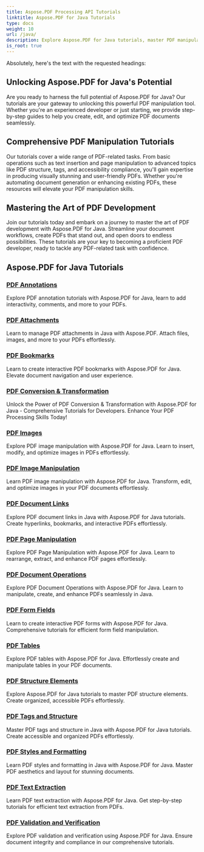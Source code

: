```yaml
---
title: Aspose.PDF Processing API Tutorials
linktitle: Aspose.PDF for Java Tutorials
type: docs
weight: 10
url: /java/
description: Explore Aspose.PDF for Java tutorials, master PDF manipulation, and harness its power to create, edit, and optimize PDFs seamlessly.
is_root: true
---
```

Absolutely, here's the text with the requested headings:

## Unlocking Aspose.PDF for Java's Potential

Are you ready to harness the full potential of Aspose.PDF for Java? Our tutorials are your gateway to unlocking this powerful PDF manipulation tool. Whether you're an experienced developer or just starting, we provide step-by-step guides to help you create, edit, and optimize PDF documents seamlessly.

## Comprehensive PDF Manipulation Tutorials

Our tutorials cover a wide range of PDF-related tasks. From basic operations such as text insertion and page manipulation to advanced topics like PDF structure, tags, and accessibility compliance, you'll gain expertise in producing visually stunning and user-friendly PDFs. Whether you're automating document generation or enhancing existing PDFs, these resources will elevate your PDF manipulation skills.

## Mastering the Art of PDF Development

Join our tutorials today and embark on a journey to master the art of PDF development with Aspose.PDF for Java. Streamline your document workflows, create PDFs that stand out, and open doors to endless possibilities. These tutorials are your key to becoming a proficient PDF developer, ready to tackle any PDF-related task with confidence.

## Aspose.PDF for Java Tutorials

### [PDF Annotations](./pdf-annotations/)
Explore PDF annotation tutorials with Aspose.PDF for Java, learn to add interactivity, comments, and more to your PDFs.
### [PDF Attachments](./pdf-attachments/)
Learn to manage PDF attachments in Java with Aspose.PDF. Attach files, images, and more to your PDFs effortlessly.
### [PDF Bookmarks](./pdf-bookmarks/)
Learn to create interactive PDF bookmarks with Aspose.PDF for Java. Elevate document navigation and user experience.
### [PDF Conversion & Transformation](./pdf-conversion-&-transformation/)
Unlock the Power of PDF Conversion & Transformation with Aspose.PDF for Java - Comprehensive Tutorials for Developers. Enhance Your PDF Processing Skills Today!
### [PDF Images](./pdf-images/)
Explore PDF image manipulation with Aspose.PDF for Java. Learn to insert, modify, and optimize images in PDFs effortlessly.
### [PDF Image Manipulation](./pdf-image-manipulation/)
Learn PDF image manipulation with Aspose.PDF for Java. Transform, edit, and optimize images in your PDF documents effortlessly.
### [PDF Document Links](./pdf-document-links/)
Explore PDF document links in Java with Aspose.PDF for Java tutorials. Create hyperlinks, bookmarks, and interactive PDFs effortlessly.
### [PDF Page Manipulation](./pdf-page-manipulation/)
Explore PDF Page Manipulation with Aspose.PDF for Java. Learn to rearrange, extract, and enhance PDF pages effortlessly.
### [PDF Document Operations](./pdf-document-operations/)
Explore PDF Document Operations with Aspose.PDF for Java. Learn to manipulate, create, and enhance PDFs seamlessly in Java.
### [PDF Form Fields](./pdf-form-fields/)
Learn to create interactive PDF forms with Aspose.PDF for Java. Comprehensive tutorials for efficient form field manipulation.
### [PDF Tables](./pdf-tables/)
Explore PDF tables with Aspose.PDF for Java. Effortlessly create and manipulate tables in your PDF documents. 
### [PDF Structure Elements](./pdf-structure-elements/)
Explore Aspose.PDF for Java tutorials to master PDF structure elements. Create organized, accessible PDFs effortlessly.
### [PDF Tags and Structure](./pdf-tags-and-structure/)
Master PDF tags and structure in Java with Aspose.PDF for Java tutorials. Create accessible and organized PDFs effortlessly.
### [PDF Styles and Formatting](./pdf-styles-and-formatting/)
Learn PDF styles and formatting in Java with Aspose.PDF for Java. Master PDF aesthetics and layout for stunning documents.
### [PDF Text Extraction](./pdf-text-extraction/)
Learn PDF text extraction with Aspose.PDF for Java. Get step-by-step tutorials for efficient text extraction from PDFs.
### [PDF Validation and Verification](./pdf-validation-and-verification/)
Explore PDF validation and verification using Aspose.PDF for Java. Ensure document integrity and compliance in our comprehensive tutorials.